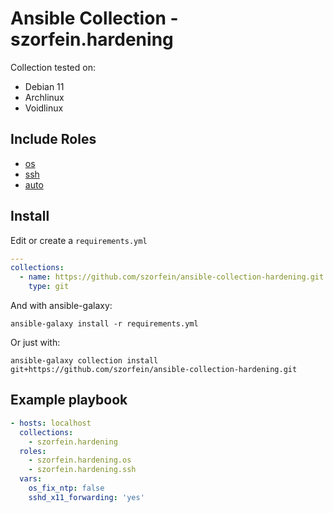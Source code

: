 # Ansible Collection - szorfein.hardening

Collection tested on:
+ Debian 11
+ Archlinux
+ Voidlinux

## Include Roles

+ [os](https://github.com/szorfein/ansible-collection-hardening/tree/main/roles/os)
+ [ssh](https://github.com/szorfein/ansible-collection-hardening/tree/main/roles/ssh)
+ [auto](https://github.com/szorfein/ansible-collection-hardening/tree/main/roles/auto)

## Install

Edit or create a `requirements.yml`

```yml
---
collections:
  - name: https://github.com/szorfein/ansible-collection-hardening.git
    type: git
```

And with ansible-galaxy:

    ansible-galaxy install -r requirements.yml

Or just with:

    ansible-galaxy collection install git+https://github.com/szorfein/ansible-collection-hardening.git

## Example playbook

```yml
- hosts: localhost
  collections:
    - szorfein.hardening
  roles:
    - szorfein.hardening.os
    - szorfein.hardening.ssh
  vars:
    os_fix_ntp: false
    sshd_x11_forwarding: 'yes'
```
